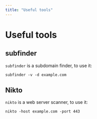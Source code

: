 ```yaml
---
title: "Useful tools"
---
```


# Useful tools

## subfinder

`subfinder` is a subdomain finder, to use it:

```
subfinder -v -d example.com
```

## Nikto

`nikto` is a web server scanner, to use it:

```
nikto -host example.com -port 443
```

##
